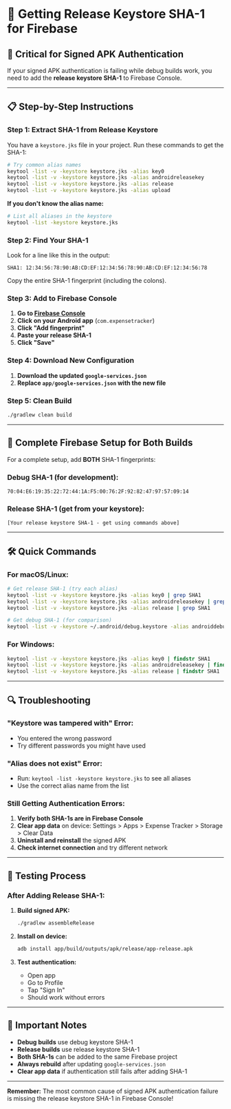 # 🔑 Getting Release Keystore SHA-1 for Firebase

## 🚨 **Critical for Signed APK Authentication**

If your signed APK authentication is failing while debug builds work, you need to add the **release keystore SHA-1** to Firebase Console.

---

## 📋 **Step-by-Step Instructions**

### **Step 1: Extract SHA-1 from Release Keystore**

You have a `keystore.jks` file in your project. Run these commands to get the SHA-1:

```bash
# Try common alias names
keytool -list -v -keystore keystore.jks -alias key0
keytool -list -v -keystore keystore.jks -alias androidreleasekey  
keytool -list -v -keystore keystore.jks -alias release
keytool -list -v -keystore keystore.jks -alias upload
```

**If you don't know the alias name:**
```bash
# List all aliases in the keystore
keytool -list -keystore keystore.jks
```

### **Step 2: Find Your SHA-1**

Look for a line like this in the output:
```
SHA1: 12:34:56:78:90:AB:CD:EF:12:34:56:78:90:AB:CD:EF:12:34:56:78
```

Copy the entire SHA-1 fingerprint (including the colons).

### **Step 3: Add to Firebase Console**

1. **Go to [Firebase Console](https://console.firebase.google.com/project/logmoney-bb14e/settings/general)**
2. **Click on your Android app** (`com.expensetracker`)
3. **Click "Add fingerprint"**
4. **Paste your release SHA-1**
5. **Click "Save"**

### **Step 4: Download New Configuration**

1. **Download the updated `google-services.json`**
2. **Replace `app/google-services.json` with the new file**

### **Step 5: Clean Build**

```bash
./gradlew clean build
```

---

## 🔄 **Complete Firebase Setup for Both Builds**

For a complete setup, add **BOTH** SHA-1 fingerprints:

### **Debug SHA-1** (for development):
```
70:04:E6:19:35:22:72:44:1A:F5:00:76:2F:92:82:47:97:57:09:14
```

### **Release SHA-1** (get from your keystore):
```
[Your release keystore SHA-1 - get using commands above]
```

---

## 🛠️ **Quick Commands**

### **For macOS/Linux:**
```bash
# Get release SHA-1 (try each alias)
keytool -list -v -keystore keystore.jks -alias key0 | grep SHA1
keytool -list -v -keystore keystore.jks -alias androidreleasekey | grep SHA1
keytool -list -v -keystore keystore.jks -alias release | grep SHA1

# Get debug SHA-1 (for comparison)
keytool -list -v -keystore ~/.android/debug.keystore -alias androiddebugkey -storepass android -keypass android | grep SHA1
```

### **For Windows:**
```cmd
keytool -list -v -keystore keystore.jks -alias key0 | findstr SHA1
keytool -list -v -keystore keystore.jks -alias androidreleasekey | findstr SHA1
keytool -list -v -keystore keystore.jks -alias release | findstr SHA1
```

---

## 🔍 **Troubleshooting**

### **"Keystore was tampered with" Error:**
- You entered the wrong password
- Try different passwords you might have used

### **"Alias does not exist" Error:**
- Run: `keytool -list -keystore keystore.jks` to see all aliases
- Use the correct alias name from the list

### **Still Getting Authentication Errors:**
1. **Verify both SHA-1s are in Firebase Console**
2. **Clear app data** on device: Settings > Apps > Expense Tracker > Storage > Clear Data
3. **Uninstall and reinstall** the signed APK
4. **Check internet connection** and try different network

---

## 📱 **Testing Process**

### **After Adding Release SHA-1:**

1. **Build signed APK:**
   ```bash
   ./gradlew assembleRelease
   ```

2. **Install on device:**
   ```bash
   adb install app/build/outputs/apk/release/app-release.apk
   ```

3. **Test authentication:**
   - Open app
   - Go to Profile
   - Tap "Sign In"
   - Should work without errors

---

## 🚨 **Important Notes**

- **Debug builds** use debug keystore SHA-1
- **Release builds** use release keystore SHA-1  
- **Both SHA-1s** can be added to the same Firebase project
- **Always rebuild** after updating `google-services.json`
- **Clear app data** if authentication still fails after adding SHA-1

---

**Remember:** The most common cause of signed APK authentication failure is missing the release keystore SHA-1 in Firebase Console!
